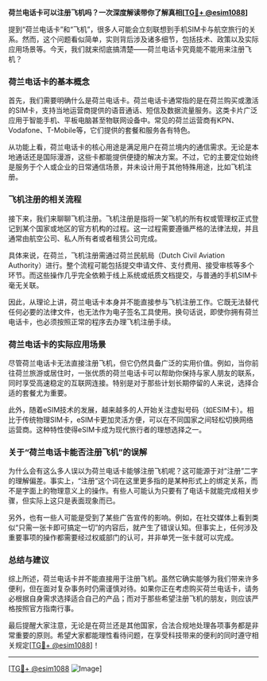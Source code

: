 **荷兰电话卡可以注册飞机吗？一次深度解读带你了解真相[[TG💪+ @esim1088](https://t.me/s/esim1088)]**

提到“荷兰电话卡”和“飞机”，很多人可能会立刻联想到手机SIM卡与航空旅行的关系。然而，这个问题看似简单，实则背后涉及诸多细节，包括技术、政策以及实际应用场景等。今天，我们就来彻底搞清楚——荷兰电话卡究竟能不能用来注册飞机？

### 荷兰电话卡的基本概念

首先，我们需要明确什么是荷兰电话卡。荷兰电话卡通常指的是在荷兰购买或激活的SIM卡，支持当地运营商提供的语音通话、短信及数据流量服务。这类卡片广泛应用于智能手机、平板电脑甚至物联网设备中。常见的荷兰运营商有KPN、Vodafone、T-Mobile等，它们提供的套餐和服务各有特色。

从功能上看，荷兰电话卡的核心用途是满足用户在荷兰境内的通信需求。无论是本地通话还是国际漫游，这些卡都能提供便捷的解决方案。不过，它的主要定位始终是服务于个人或企业的日常通信场景，并未设计用于其他特殊用途，比如飞机注册。

### 飞机注册的相关流程

接下来，我们来聊聊飞机注册。飞机注册是指将一架飞机的所有权或管理权正式登记到某个国家或地区的官方机构的过程。这一过程需要遵循严格的法律法规，并且通常由航空公司、私人所有者或者租赁公司完成。

具体来说，在荷兰，飞机注册需通过荷兰民航局（Dutch Civil Aviation Authority）进行。整个流程可能包括提交申请文件、支付费用、接受审核等多个环节。而这些操作几乎完全依赖于线上系统或纸质文档提交，与普通的手机SIM卡毫无关联。

因此，从理论上讲，荷兰电话卡本身并不能直接参与飞机注册工作。它既无法替代任何必要的法律文件，也无法作为电子签名工具使用。换句话说，即使你拥有荷兰电话卡，也必须按照正常的程序去办理飞机注册手续。

### 荷兰电话卡的实际应用场景

尽管荷兰电话卡无法直接注册飞机，但它仍然具备广泛的实用价值。例如，当你前往荷兰旅游或居住时，一张优质的荷兰电话卡可以帮助你保持与家人朋友的联系，同时享受高速稳定的互联网连接。特别是对于那些计划长期停留的人来说，选择合适的套餐尤为重要。

此外，随着eSIM技术的发展，越来越多的人开始关注虚拟号码（如ESIM卡）。相比于传统物理SIM卡，eSIM卡更加灵活方便，可以在不同国家之间轻松切换网络运营商。这种特性使得eSIM卡成为现代旅行者的理想选择之一。

### 关于“荷兰电话卡能否注册飞机”的误解

为什么会有这么多人误以为荷兰电话卡能够注册飞机呢？这可能源于对“注册”二字的理解偏差。事实上，“注册”这个词在这里更多指的是某种形式上的绑定关系，而不是字面上的物理意义上的操作。有些人可能认为只要有了电话卡就能完成相关步骤，但实际上这只是表面现象而已。

另外，也有一些人可能是受到了某些广告宣传的影响。例如，在社交媒体上看到类似“只需一张卡即可搞定一切”的内容后，就产生了错误认知。但事实上，任何涉及重要事项的操作都需要经过权威部门的认可，并非单凭一张卡就可以完成。

### 总结与建议

综上所述，荷兰电话卡并不能直接用于注册飞机。虽然它确实能够为我们带来许多便利，但在面对复杂事务时仍需谨慎对待。如果你正在考虑购买荷兰电话卡，请务必根据自身需求选择适合自己的产品；而对于那些希望注册飞机的朋友，则应该严格按照官方指南行事。

最后提醒大家注意，无论是在荷兰还是其他国家，合法合规地处理各项事务都是非常重要的原则。希望大家都能理性看待问题，在享受科技带来的便利的同时遵守相关规定[[TG💪+ @esim1088](https://t.me/s/esim1088)]！

---

[[TG💪+ @esim1088](https://t.me/s/esim1088) ![Image](https://i.postimg.cc/4NQfJmqS/Snipaste-2025-05-13-00-14-12.png)]